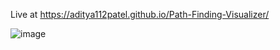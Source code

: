 Live at https://aditya112patel.github.io/Path-Finding-Visualizer/

![image](https://github.com/aditya112patel/Path-Finding-Visualizer/assets/101202300/5e3e0299-aef6-4509-98cb-4c28a3b7c66f)
